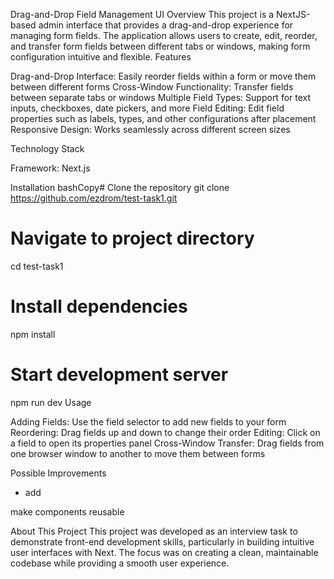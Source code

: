 Drag-and-Drop Field Management UI
Overview
This project is a NextJS-based admin interface that provides a drag-and-drop experience for managing form fields. The application allows users to create, edit, reorder, and transfer form fields between different tabs or windows, making form configuration intuitive and flexible.
Features

Drag-and-Drop Interface: Easily reorder fields within a form or move them between different forms
Cross-Window Functionality: Transfer fields between separate tabs or windows
Multiple Field Types: Support for text inputs, checkboxes, date pickers, and more
Field Editing: Edit field properties such as labels, types, and other configurations after placement
Responsive Design: Works seamlessly across different screen sizes

Technology Stack

Framework: Next.js

Installation
bashCopy# Clone the repository
git clone https://github.com/ezdrom/test-task1.git

# Navigate to project directory
cd test-task1

# Install dependencies
npm install

# Start development server
npm run dev
Usage

Adding Fields: Use the field selector to add new fields to your form
Reordering: Drag fields up and down to change their order
Editing: Click on a field to open its properties panel
Cross-Window Transfer: Drag fields from one browser window to another to move them between forms


Possible Improvements
- add 

make components reusable

About This Project
This project was developed as an interview task to demonstrate front-end development skills, particularly in building intuitive user interfaces with Next. The focus was on creating a clean, maintainable codebase while providing a smooth user experience.
